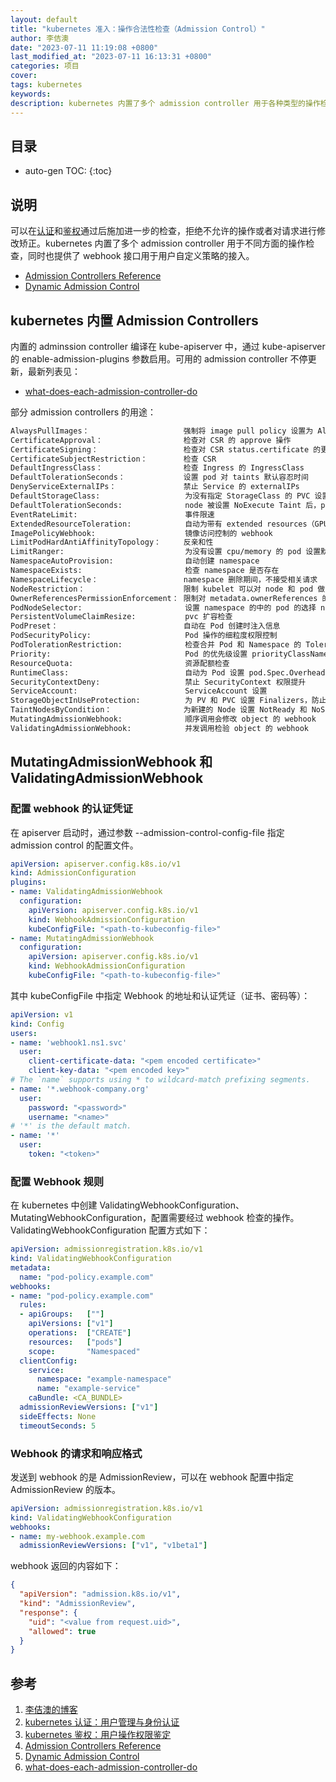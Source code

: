 ```yaml
---
layout: default
title: "kubernetes 准入：操作合法性检查（Admission Control）"
author: 李佶澳
date: "2023-07-11 11:19:08 +0800"
last_modified_at: "2023-07-11 16:13:31 +0800"
categories: 项目
cover:
tags: kubernetes
keywords:
description: kubernetes 内置了多个 admission controller 用于各种类型的操作检查，同时也提供了 webhook 接口用于用户自定义检查策略的接入。
---
```


## 目录

* auto-gen TOC:
{:toc}

## 说明

可以在[认证][2]和[鉴权][3]通过后施加进一步的检查，拒绝不允许的操作或者对请求进行修改矫正。kubernetes 内置了多个 admission controller 用于不同方面的操作检查，同时也提供了 webhook 接口用于用户自定义策略的接入。

* [Admission Controllers Reference][4]
* [Dynamic Admission Control][5]

## kubernetes 内置 Admission Controllers

内置的 adminssion controller 编译在 kube-apiserver 中，通过 kube-apiserver 的 enable-admission-plugins 参数启用。可用的 admission controller 不停更新，最新列表见：

* [what-does-each-admission-controller-do][6]

部分 admission controllers 的用途：

```sh
AlwaysPullImages：                     强制将 image pull policy 设置为 Always
CertificateApproval：                  检查对 CSR 的 approve 操作
CertificateSigning：                   检查对 CSR status.certificate 的更新操作
CertificateSubjectRestriction：        检查 CSR 
DefaultIngressClass：                  检查 Ingress 的 IngressClass
DefaultTolerationSeconds：             设置 pod 对 taints 默认容忍时间
DenyServiceExternalIPs：               禁止 Service 的 externalIPs
DefaultStorageClass:                   为没有指定 StorageClass 的 PVC 设置默认的 StorageClass
DefaultTolerationSeconds:              node 被设置 NoExecute Taint 后，pod 的容忍时间，超过后被驱逐
EventRateLimit:                        事件限速
ExtendedResourceToleration:            自动为带有 extended resources（GPU/FPGA等）的 node 设置 taint
ImagePolicyWebhook:                    镜像访问控制的 webhook
LimitPodHardAntiAffinityTopology：     反亲和性
LimitRanger:                           为没有设置 cpu/memory 的 pod 设置默认数量
NamespaceAutoProvision:                自动创建 namespace
NamespaceExists:                       检查 namespace 是否存在
NamespaceLifecycle：                   namespace 删除期间，不接受相关请求
NodeRestriction：                      限制 kubelet 可以对 node 和 pod 做出的修改
OwnerReferencesPermissionEnforcement： 限制对 metadata.ownerReferences 的访问
PodNodeSelector:                       设置 namespace 的中的 pod 的选择 node 的条件
PersistentVolumeClaimResize:           pvc 扩容检查
PodPreset：                            自动在 Pod 创建时注入信息
PodSecurityPolicy:                     Pod 操作的细粒度权限控制
PodTolerationRestriction:              检查合并 Pod 和 Namespace 的 Toleration，并与 namespace 的 Toleration 白名单比对
Priority:                              Pod 的优先级设置 priorityClassName 
ResourceQuota:                         资源配额检查
RuntimeClass:                          自动为 Pod 设置 pod.Spec.Overhead（额外开销）
SecurityContextDeny:                   禁止 SecurityContext 权限提升
ServiceAccount:                        ServiceAccount 设置
StorageObjectInUseProtection:          为 PV 和 PVC 设置 Finalizers，防止正在使用时被删除，从而造成数据丢失
TaintNodesByCondition：                为新建的 Node 设置 NotReady 和 NoSchedule taint。
MutatingAdmissionWebhook:              顺序调用会修改 object 的 webhook
ValidatingAdmissionWebhook:            并发调用检验 object 的 webhook
```

## MutatingAdmissionWebhook 和 ValidatingAdmissionWebhook 

### 配置 webhook 的认证凭证

在 apiserver 启动时，通过参数 --admission-control-config-file 指定 admission control 的配置文件。

```yaml
apiVersion: apiserver.config.k8s.io/v1
kind: AdmissionConfiguration
plugins:
- name: ValidatingAdmissionWebhook
  configuration:
    apiVersion: apiserver.config.k8s.io/v1
    kind: WebhookAdmissionConfiguration
    kubeConfigFile: "<path-to-kubeconfig-file>"
- name: MutatingAdmissionWebhook
  configuration:
    apiVersion: apiserver.config.k8s.io/v1
    kind: WebhookAdmissionConfiguration
    kubeConfigFile: "<path-to-kubeconfig-file>"
```

其中 kubeConfigFile 中指定 Webhook 的地址和认证凭证（证书、密码等）：

```yaml
apiVersion: v1
kind: Config
users:
- name: 'webhook1.ns1.svc'
  user:
    client-certificate-data: "<pem encoded certificate>"
    client-key-data: "<pem encoded key>"
# The `name` supports using * to wildcard-match prefixing segments.
- name: '*.webhook-company.org'
  user:
    password: "<password>"
    username: "<name>"
# '*' is the default match.
- name: '*'
  user:
    token: "<token>"
```

### 配置 Webhook 规则

在 kubernetes 中创建 ValidatingWebhookConfiguration、MutatingWebhookConfiguration，配置需要经过 webhook 检查的操作。ValidatingWebhookConfiguration 配置方式如下：

```yaml
apiVersion: admissionregistration.k8s.io/v1
kind: ValidatingWebhookConfiguration
metadata:
  name: "pod-policy.example.com"
webhooks:
- name: "pod-policy.example.com"
  rules:
  - apiGroups:   [""]
    apiVersions: ["v1"]
    operations:  ["CREATE"]
    resources:   ["pods"]
    scope:       "Namespaced"
  clientConfig:
    service:
      namespace: "example-namespace"
      name: "example-service"
    caBundle: <CA_BUNDLE>
  admissionReviewVersions: ["v1"]
  sideEffects: None
  timeoutSeconds: 5
```

### Webhook 的请求和响应格式

发送到 webhook 的是 AdmissionReview，可以在 webhook 配置中指定 AdmissionReview 的版本。

```yaml
apiVersion: admissionregistration.k8s.io/v1
kind: ValidatingWebhookConfiguration
webhooks:
- name: my-webhook.example.com
  admissionReviewVersions: ["v1", "v1beta1"]
```

webhook 返回的内容如下：

```json
{
  "apiVersion": "admission.k8s.io/v1",
  "kind": "AdmissionReview",
  "response": {
    "uid": "<value from request.uid>",
    "allowed": true
  }
}
```

## 参考

1. [李佶澳的博客][1]
2. [kubernetes 认证：用户管理与身份认证][2]
3. [kubernetes 鉴权：用户操作权限鉴定][3]
4. [Admission Controllers Reference][4]
5. [Dynamic Admission Control][5]
6. [what-does-each-admission-controller-do][6]

[1]: https://www.lijiaocn.com "李佶澳的博客"
[2]: /项目/2023/07/07/k8s-auth.html "kubernetes 认证：用户管理与身份认证"
[3]: /项目/2023/07/10/kubernetes-authz.html "kubernetes 鉴权：用户操作权限鉴定"
[4]: https://kubernetes.io/docs/reference/access-authn-authz/admission-controllers/ "Admission Controllers Reference"
[5]: https://kubernetes.io/docs/reference/access-authn-authz/extensible-admission-controllers/ "Dynamic Admission Control"
[6]: https://kubernetes.io/docs/reference/access-authn-authz/admission-controllers/#what-does-each-admission-controller-do "what-does-each-admission-controller-do"
